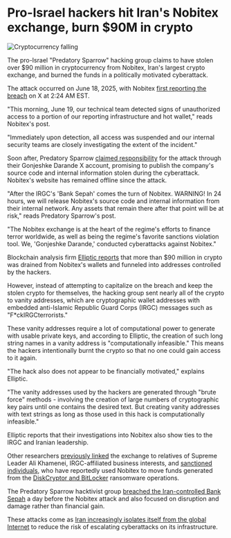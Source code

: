 # Pro-Israel hackers hit Iran's Nobitex exchange, burn $90M in crypto

![Cryptocurrency falling](https://www.bleepstatic.com/content/hl-images/2022/06/10/cryptocurrency-header.jpg)

The pro-Israel "Predatory Sparrow" hacking group claims to have stolen over $90 million in cryptocurrency from Nobitex, Iran's largest crypto exchange, and burned the funds in a politically motivated cyberattack.

The attack occurred on June 18, 2025, with Nobitex [first reporting the breach](https://x.com/nobitexmarket/status/1935222149989519671) on X at 2:24 AM EST.

"This morning, June 19, our technical team detected signs of unauthorized access to a portion of our reporting infrastructure and hot wallet," reads Nobitex's post.

"Immediately upon detection, all access was suspended and our internal security teams are closely investigating the extent of the incident."

Soon after, Predatory Sparrow [claimed responsibility](https://x.com/GonjeshkeDarand/status/1935231018937536681) for the attack through their Gonjeshke Darande X account, promising to publish the company's source code and internal information stolen during the cyberattack. Nobitex's website has remained offline since the attack.

"After the IRGC's 'Bank Sepah' comes the turn of Nobitex. WARNING! In 24 hours, we will release Nobitex's source code and internal information from their internal network. Any assets that remain there after that point will be at risk," reads Predatory Sparrow's post.

"The Nobitex exchange is at the heart of the regime's efforts to finance terror worldwide, as well as being the regime's favorite sanctions violation tool. We, 'Gonjeshke Darande,' conducted cyberattacks against Nobitex."

Blockchain analysis firm [Elliptic reports](https://www.elliptic.co/blog/iranian-crypto-exchange-nobitex-hacked-pro-israel-group) that more than $90 million in crypto was drained from Nobitex's wallets and funneled into addresses controlled by the hackers.

However, instead of attempting to capitalize on the breach and keep the stolen crypto for themselves, the hacking group sent nearly all of the crypto to vanity addresses, which are cryptographic wallet addresses with embedded anti-Islamic Republic Guard Corps (IRGC) messages such as "F\*ckIRGCterrorists."

These vanity addresses require a lot of computational power to generate with usable private keys, and according to Elliptic, the creation of such long string names in a vanity address is "computationally infeasible." This means the hackers intentionally burnt the crypto so that no one could gain access to it again.

"The hack also does not appear to be financially motivated," explains Elliptic.

"The vanity addresses used by the hackers are generated through "brute force" methods - involving the creation of large numbers of cryptographic key pairs until one contains the desired text. But creating vanity addresses with text strings as long as those used in this hack is computationally infeasible."

Elliptic reports that their investigations into Nobitex also show ties to the IRGC and Iranian leadership.

Other researchers [previously linked](https://wublock.substack.com/p/current-status-of-irans-local-cryptocurrency) the exchange to relatives of Supreme Leader Ali Khamenei, IRGC-affiliated business interests, and [sanctioned individuals](https://www.bleepingcomputer.com/news/security/us-govt-sanctions-ten-iranians-linked-to-ransomware-attacks/), who have reportedly used Nobitex to move funds generated from the [DiskCryptor and BitLocker](https://www.microsoft.com/security/blog/2022/09/07/profiling-dev-0270-phosphorus-ransomware-operations/) ransomware operations.

The Predatory Sparrow hacktivist group [breached the Iran-controlled Bank Sepah](https://cyberscoop.com/iran-bank-sepah-cyberattack/) a day before the Nobitex attack and also focused on disruption and damage rather than financial gain.

These attacks come as [Iran increasingly isolates itself from the global Internet](https://www.nbcnews.com/tech/internet/iran-plunged-internet-blackout-deepening-conflict-rcna213544) to reduce the risk of escalating cyberattacks on its infrastructure.